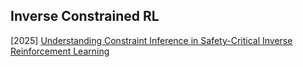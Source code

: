 ## Inverse Constrained RL

[2025] [Understanding Constraint Inference in Safety-Critical Inverse Reinforcement Learning](https://openreview.net/forum?id=B2RXwASSpy)